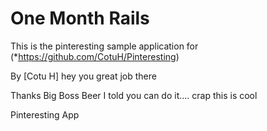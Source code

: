 # One Month Rails

This is the pinteresting sample application for (*https://github.com/CotuH/Pinteresting)

By [Cotu H]
hey you great job there

Thanks Big Boss Beer
I told you can do it....
crap this is cool

Pinteresting App